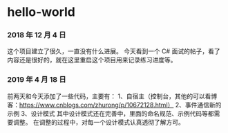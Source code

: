 # hello-world

### 2018 年 12 月 4 日

这个项目建立了很久，一直没有什么进展。
今天看到一个 C# 面试的帖子，看了内容还是很好的，就在这里重启这个项目用来记录练习进度等。

### 2019 年 4 月 18 日

前两天和今天添加了一些代码，主要有：
1、自宿主（控制台，其他的可以看博客：https://www.cnblogs.com/zhurong/p/10672128.html）
2、事件通信新的示例
3、设计模式
其中设计模式还在完善中，里面的命名规范、示例代码等都需要调整。
在调整的过程中，对每一个设计模式认真透彻了解方可。
